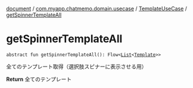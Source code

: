 [document](../../index.md) / [com.myapp.chatmemo.domain.usecase](../index.md) / [TemplateUseCase](index.md) / [getSpinnerTemplateAll](./get-spinner-template-all.md)

# getSpinnerTemplateAll

`abstract fun getSpinnerTemplateAll(): Flow<`[`List`](https://kotlinlang.org/api/latest/jvm/stdlib/kotlin.collections/-list/index.html)`<`[`Template`](../../com.myapp.chatmemo.domain.model.entity/-template/index.md)`>>`

全てのテンプレート取得（選択肢スピナーに表示させる用）

**Return**
全てのテンプレート

